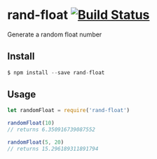 # rand-float [![Build Status](https://travis-ci.org/karloespiritu/rand-float.svg?branch=master)](https://travis-ci.org/karloespiritu/rand-float)

Generate a random float number

## Install

```js
$ npm install --save rand-float
```

## Usage

```js
let randomFloat = require('rand-float')

randomFloat(10)
// returns 6.350916739087552

randomFloat(5, 20)
// returns 15.296189311891794
```